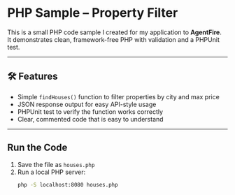 # PHP Sample – Property Filter

This is a small PHP code sample I created for my application to **AgentFire**.  
It demonstrates clean, framework-free PHP with validation and a PHPUnit test.

---

## 🛠️ Features
- Simple `findHouses()` function to filter properties by city and max price  
- JSON response output for easy API-style usage  
- PHPUnit test to verify the function works correctly  
- Clear, commented code that is easy to understand  

---

## Run the Code
1. Save the file as `houses.php`
2. Run a local PHP server:
   ```bash
   php -S localhost:8080 houses.php
